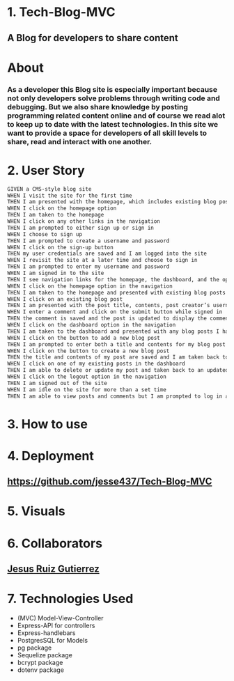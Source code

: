 # 1. Tech-Blog-MVC

## A Blog for developers to share content

# About

### As a developer this Blog site is especially important because not only developers solve problems through writing code and debugging. But we also share knowledge by posting programming related content online and of course we read alot to keep up to date with the latest technologies. In this site we want to provide a space for developers of all skill levels to share, read and interact with one another.

# 2. User Story

```md
GIVEN a CMS-style blog site
WHEN I visit the site for the first time
THEN I am presented with the homepage, which includes existing blog posts if any have been posted; navigation links for the homepage and the dashboard; and the option to log in
WHEN I click on the homepage option
THEN I am taken to the homepage
WHEN I click on any other links in the navigation
THEN I am prompted to either sign up or sign in
WHEN I choose to sign up
THEN I am prompted to create a username and password
WHEN I click on the sign-up button
THEN my user credentials are saved and I am logged into the site
WHEN I revisit the site at a later time and choose to sign in
THEN I am prompted to enter my username and password
WHEN I am signed in to the site
THEN I see navigation links for the homepage, the dashboard, and the option to log out
WHEN I click on the homepage option in the navigation
THEN I am taken to the homepage and presented with existing blog posts that include the post title and the date created
WHEN I click on an existing blog post
THEN I am presented with the post title, contents, post creator’s username, and date created for that post and have the option to leave a comment
WHEN I enter a comment and click on the submit button while signed in
THEN the comment is saved and the post is updated to display the comment, the comment creator’s username, and the date created
WHEN I click on the dashboard option in the navigation
THEN I am taken to the dashboard and presented with any blog posts I have already created and the option to add a new blog post
WHEN I click on the button to add a new blog post
THEN I am prompted to enter both a title and contents for my blog post
WHEN I click on the button to create a new blog post
THEN the title and contents of my post are saved and I am taken back to an updated dashboard with my new blog post
WHEN I click on one of my existing posts in the dashboard
THEN I am able to delete or update my post and taken back to an updated dashboard
WHEN I click on the logout option in the navigation
THEN I am signed out of the site
WHEN I am idle on the site for more than a set time
THEN I am able to view posts and comments but I am prompted to log in again before I can add, update, or delete posts
```

# 3. How to use

###

# 4. Deployment

## https://github.com/jesse437/Tech-Blog-MVC

# 5. Visuals

# 6. Collaborators

## [Jesus Ruiz Gutierrez](https://github.com/jesse437)

# 7. Technologies Used

- (MVC) Model-View-Controller
- Express-API for controllers
- Express-handlebars
- PostgresSQL for Models
- pg package 
- Sequelize package
- bcrypt package
- dotenv package


